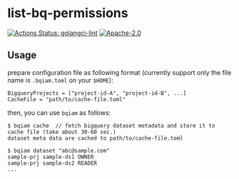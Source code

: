 # list-bq-permissions

[![Actions Status: golangci-lint](https://github.com/hirosassa/bqiam/workflows/golangci-lint/badge.svg)](https://github.com/hirosassa/bqiam/actions?query=workflow%3A"golangci-lint")
[![Apache-2.0](https://img.shields.io/github/license/hirosassa/bqiam)](LICENSE)

## Usage

prepare configuration file as following format (currently support only the file name is `.bqiam.toml` on your `$HOME`):

```
BigqueryProjects = ["project-id-A", "project-id-B", ...]
CacheFile = "path/to/cache-file.toml"
```

then, you can use `bqiam` as follows:

```
$ bqiam cache  // fetch bigquery dataset metadata and store it to cache file (take about 30-60 sec.)
dataset meta data are cached to path/to/cache-file.toml

$ bqiam dataset "abc@sample.com"
sample-prj sample-ds1 OWNER
sample-prj sample-ds2 READER
...
```
